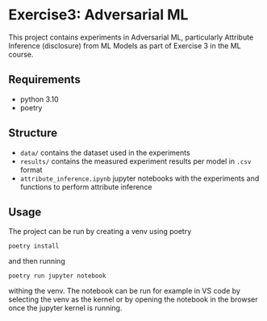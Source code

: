 # Exercise3: Adversarial ML

This project contains experiments in Adversarial ML, particularly Attribute Inference (disclosure) from ML Models as part of Exercise 3 in the ML course.

## Requirements

* python 3.10
* poetry 

## Structure

* `data/` contains the dataset used in the experiments
* `results/` contains the measured experiment results per model in `.csv` format
* `attribute_inference.ipynb` jupyter notebooks with the experiments and functions to perform attribute inference

## Usage

The project can be run by creating a venv using poetry

```
poetry install
```

and then running

```
poetry run jupyter notebook 
```

withing the venv. The notebook can be run for example in VS code by selecting the venv as the kernel or by opening the notebook in the browser once the jupyter kernel is running.